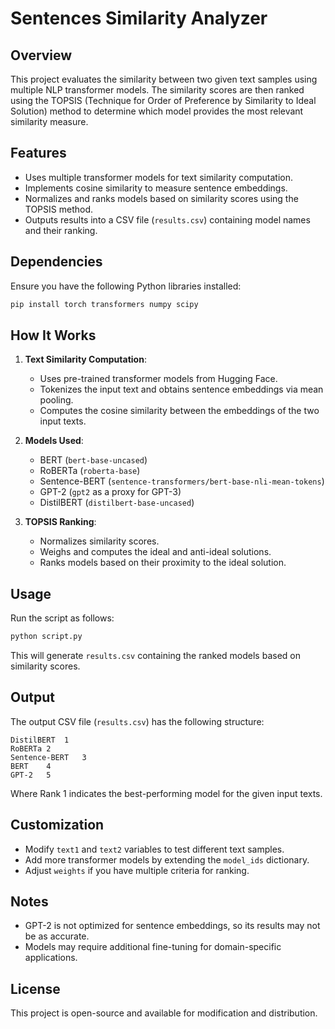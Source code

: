 # Sentences Similarity Analyzer

## Overview

This project evaluates the similarity between two given text samples using multiple NLP transformer models. The similarity scores are then ranked using the TOPSIS (Technique for Order of Preference by Similarity to Ideal Solution) method to determine which model provides the most relevant similarity measure.

## Features

- Uses multiple transformer models for text similarity computation.
- Implements cosine similarity to measure sentence embeddings.
- Normalizes and ranks models based on similarity scores using the TOPSIS method.
- Outputs results into a CSV file (`results.csv`) containing model names and their ranking.

## Dependencies

Ensure you have the following Python libraries installed:

```sh
pip install torch transformers numpy scipy
```

## How It Works

1. **Text Similarity Computation**:

   - Uses pre-trained transformer models from Hugging Face.
   - Tokenizes the input text and obtains sentence embeddings via mean pooling.
   - Computes the cosine similarity between the embeddings of the two input texts.

2. **Models Used**:

   - BERT (`bert-base-uncased`)
   - RoBERTa (`roberta-base`)
   - Sentence-BERT (`sentence-transformers/bert-base-nli-mean-tokens`)
   - GPT-2 (`gpt2` as a proxy for GPT-3)
   - DistilBERT (`distilbert-base-uncased`)

3. **TOPSIS Ranking**:

   - Normalizes similarity scores.
   - Weighs and computes the ideal and anti-ideal solutions.
   - Ranks models based on their proximity to the ideal solution.

## Usage

Run the script as follows:

```sh
python script.py
```

This will generate `results.csv` containing the ranked models based on similarity scores.

## Output

The output CSV file (`results.csv`) has the following structure:

```
DistilBERT	1
RoBERTa	2
Sentence-BERT	3
BERT	4
GPT-2	5
```

Where Rank 1 indicates the best-performing model for the given input texts.

## Customization

- Modify `text1` and `text2` variables to test different text samples.
- Add more transformer models by extending the `model_ids` dictionary.
- Adjust `weights` if you have multiple criteria for ranking.

## Notes

- GPT-2 is not optimized for sentence embeddings, so its results may not be as accurate.
- Models may require additional fine-tuning for domain-specific applications.

## License

This project is open-source and available for modification and distribution.
